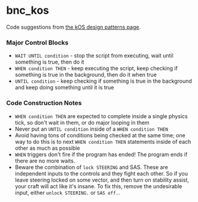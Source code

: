 # bnc_kos

Code suggestions from [the kOS design patterns page](http://ksp-kos.github.io/KOS_DOC/tutorials/designpatterns.html).

### Major Control Blocks

+ `WAIT UNTIL condition` - stop the script from executing, wait until something is true, then do it
+ `WHEN condition THEN` - keep executing the script, keep checking if something is true in the background, then do it when true
+ `UNTIL condition` - keep checking if something is true in the background and keep doing something until it is true

### Code Construction Notes

+ `WHEN condition THEN` are expected to complete inside a single physics tick, so don't wait in them, or do major looping in them
+ Never put an `UNTIL condition` inside of a `WHEN condition THEN`
+ Avoid having tons of conditions being checked at the same time; one way to do this is to next `WHEN condition THEN` statements inside of each other as much as possible
+ `WHEN` triggers don't fire if the program has ended! The program ends if there are no more waits.
+ Beware the combination of `lock STEERING` and SAS. These are independent inputs to the controls and they fight each other. So if you leave steering locked on some vector, and then turn on stability assist, your craft will act like it's insane. To fix this, remove the undesirable input, either `unlock STEERING.` or `SAS off.`.
